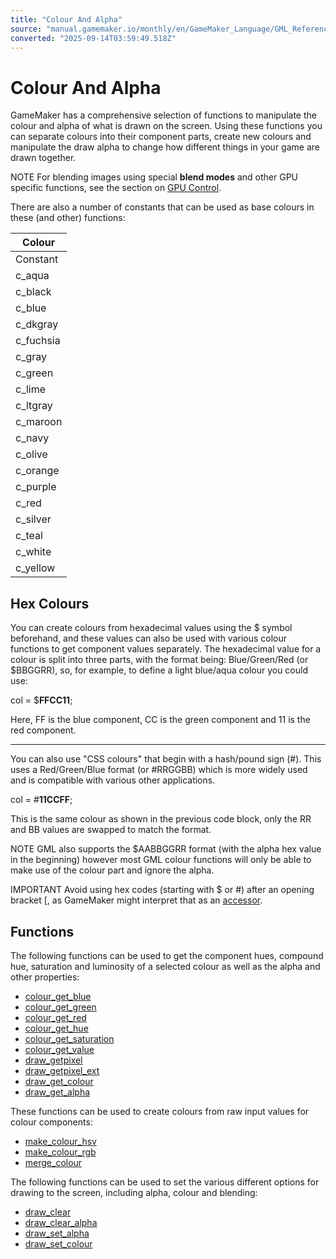 ```yaml
---
title: "Colour And Alpha"
source: "manual.gamemaker.io/monthly/en/GameMaker_Language/GML_Reference/Drawing/Colour_And_Alpha/Colour_And_Alpha.htm"
converted: "2025-09-14T03:59:49.518Z"
---
```


# Colour And Alpha

GameMaker has a comprehensive selection of functions to manipulate the colour and alpha of what is drawn on the screen. Using these functions you can separate colours into their component parts, create new colours and manipulate the draw alpha to change how different things in your game are drawn together.

NOTE For blending images using special **blend modes** and other GPU specific functions, see the section on [GPU Control](../GPU_Control/GPU_Control.md).

There are also a number of constants that can be used as base colours in these (and other) functions:

| Colour |
| --- |
| Constant | Colour | Decimal Value |
| c_aqua |  | 16776960 |
| c_black |  | 0 |
| c_blue |  | 16711680 |
| c_dkgray |  | 4210752 |
| c_fuchsia |  | 16711935 |
| c_gray |  | 8421504 |
| c_green |  | 32768 |
| c_lime |  | 65280 |
| c_ltgray |  | 12632256 |
| c_maroon |  | 128 |
| c_navy |  | 8388608 |
| c_olive |  | 32896 |
| c_orange |  | 4235519 |
| c_purple |  | 8388736 |
| c_red |  | 255 |
| c_silver |  | 12632256 |
| c_teal |  | 8421376 |
| c_white |  | 16777215 |
| c_yellow |  | 65535 |

## Hex Colours

You can create colours from hexadecimal values using the $ symbol beforehand, and these values can also be used with various colour functions to get component values separately. The hexadecimal value for a colour is split into three parts, with the format being: Blue/Green/Red (or $BBGGRR), so, for example, to define a light blue/aqua colour you could use:

col = $**FFCC11**;

Here, FF is the blue component, CC is the green component and 11 is the red component.

---

You can also use "CSS colours" that begin with a hash/pound sign (#). This uses a Red/Green/Blue format (or #RRGGBB) which is more widely used and is compatible with various other applications.

col = #**11CCFF**;

This is the same colour as shown in the previous code block, only the RR and BB values are swapped to match the format.

NOTE GML also supports the $AABBGGRR format (with the alpha hex value in the beginning) however most GML colour functions will only be able to make use of the colour part and ignore the alpha.

IMPORTANT Avoid using hex codes (starting with $ or #) after an opening bracket \[, as GameMaker might interpret that as an [accessor](../../../GML_Overview/Accessors.md).

## Functions

The following functions can be used to get the component hues, compound hue, saturation and luminosity of a selected colour as well as the alpha and other properties:

-   [colour\_get\_blue](colour_get_blue.md)
-   [colour\_get\_green](colour_get_green.md)
-   [colour\_get\_red](colour_get_red.md)
-   [colour\_get\_hue](colour_get_hue.md)
-   [colour\_get\_saturation](colour_get_saturation.md)
-   [colour\_get\_value](colour_get_value.md)
-   [draw\_getpixel](draw_getpixel.md)
-   [draw\_getpixel\_ext](draw_getpixel_ext.md)
-   [draw\_get\_colour](draw_get_colour.md)
-   [draw\_get\_alpha](draw_get_alpha.md)

These functions can be used to create colours from raw input values for colour components:

-   [make\_colour\_hsv](make_colour_hsv.md)
-   [make\_colour\_rgb](make_colour_rgb.md)
-   [merge\_colour](merge_colour.md)

The following functions can be used to set the various different options for drawing to the screen, including alpha, colour and blending:

-   [draw\_clear](draw_clear.md)
-   [draw\_clear\_alpha](draw_clear_alpha.md)
-   [draw\_set\_alpha](draw_set_alpha.md)
-   [draw\_set\_colour](draw_set_colour.md)